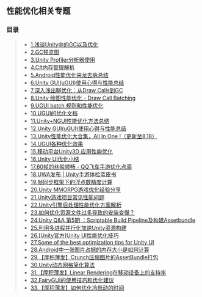 ## 性能优化相关专题  

### 目录  
>* [1.浅谈Unity中的GC以及优化](http://www.cnblogs.com/msxh/p/6531725.html)  
>* [2.GC预览图](https://github.com/XINCGer/Unity3DTraining/blob/master/Doc/Unity%20GC.png)  
>* [3.Unity Profiler分析器使用](https://github.com/XINCGer/Unity3DTraining/tree/master/PerformanceOptimization/ProfilerExample)  
>* [4.C#内存管理解析](http://www.cnblogs.com/yejianyong/p/7396154.html)  
>* [5.Android性能优化来龙去脉总结](https://www.cnblogs.com/wetest/p/9153213.html)  
>* [6.Unity GUI(uGUI)使用心得与性能总结](https://www.jianshu.com/p/061e67308e5f)  
>* [7.深入浅出聊优化：从Draw Calls到GC](https://www.cnblogs.com/murongxiaopifu/p/4284988.html)  
>* [8.Unity 绘图性能优化 - Draw Call Batching](http://www.cnblogs.com/fly-100/p/5422734.html)  
>* [9.UGUI batch 规则和性能优化](https://www.cnblogs.com/fly-100/p/5488757.html)  
>* [10.UGUI的优化文档](.//UGUI的优化.docx)  
>* [11.Unity+NGUI性能优化方法总结](https://blog.csdn.net/zzxiang1985/article/details/43339273)  
>* [12.Unity GUI(uGUI)使用心得与性能总结](https://www.jianshu.com/p/061e67308e5f)  
>* [13.Unity性能优化大合集，All In One !（更新至8.18）](https://blog.uwa4d.com/archives/allinone.html)  
>* [14.UGUI各种优化效果](https://blog.csdn.net/dingxiaowei2013/article/details/70769892)  
>* [15.移动平台Unity3D 应用性能优化](http://www.cnblogs.com/wetest/p/7018010.html)  
>* [16.Unity UI优化小结](https://zhuanlan.zhihu.com/p/43111806)  
>* [17.60帧的丝般顺畅 - QQ飞车手游优化点滴](https://www.cnblogs.com/wetest/p/9550990.html#top)  
>* [18.UWA发布 | Unity手游体检蓝皮书](https://mp.weixin.qq.com/s/Dl3o_YAQ_B3tqwSV4y1hBg)  
>* [19.帧同步框架下的浮点数精度计算](https://mp.weixin.qq.com/s/gu4TslIcH3HAb1ADTDAAbQ)  
>* [20.Unity MMORPG游戏优化经验分享](https://mp.weixin.qq.com/s?__biz=MzU5MjQ1NTEwOA==&mid=2247493814&idx=1&sn=39bcb1b3e6ce275e6e85665e628d0c55&chksm=fe1ddc1dc96a550bc846d83dd51cfe8e3c9be3f16495155a60dbbe3c08f232210a981385cea1&mpshare=1&scene=23&srcid=0704yTg4ItGDKJsQXiAMlRVS#rd)  
>* [21.Unity游戏项目常见性能问题](https://mp.weixin.qq.com/s?__biz=MzU5MjQ1NTEwOA==&mid=2247490346&idx=1&sn=c5ad61e23d2c3d3a160bdf3eea597533&chksm=fe1e2f81c969a6979ba0dc54e7b63a7852648f2f21b8f68d7c5ef55a327833724a0da5a10d31&scene=21#wechat_redirect)  
>* [22.Unity引擎后处理性能优化方案解析](https://mp.weixin.qq.com/s?__biz=MzI3MzA2MzE5Nw==&mid=2668911569&idx=1&sn=2689d0addc1a74cd82c1d4fec40e8025&chksm=f1c9f7a3c6be7eb51b8b5a03ec09af1093adf0f56a8d34b1b3c6b022a070ca6dfe21235809b4&mpshare=1&scene=23&srcid=0911gY5uBC45SkkP7coaFb2r#rd)  
>* [23.如何优化资源文件过多导致的安装变慢？](https://mp.weixin.qq.com/s?__biz=MzI3MzA2MzE5Nw==&mid=2668911638&idx=1&sn=53a8589baf125e64c06e0ba08bd54678&chksm=f1c9f064c6be7972d57d638e0ab26e4704661de3dace73fcfc5016673c88b7f417e1194e11dc&mpshare=1&scene=23&srcid=09190CG0H1ogG05WwLh9ZT4m#rd)  
>* [24.Unity Q&A 第5期 ：Scriptable Build Pipeline及构建Assetbundle](https://mp.weixin.qq.com/s/wdpRm12EofdBD468OvDFQQ)   
>* [25.利用多进程并行化加速Unity资源构建](https://mp.weixin.qq.com/s?__biz=MzI3MzA2MzE5Nw==&mid=2668911709&idx=1&sn=275cba9b5dedaf577d8dc3b0f8bce9e5&chksm=f1c9f02fc6be79396683835692f04da15f55807d685f3811f8431e096b83a006853e7b88aba0&mpshare=1&scene=23&srcid=092757UJQfXuRsPByAsv4H7A#rd)  
>* [26.[Unity官方]Unity UI性能优化技巧](https://mp.weixin.qq.com/s/mLd5INIVhkBQvbbXVLmDzw)  
>* [27.Some of the best optimization tips for Unity UI](https://unity3d.com/cn/how-to/unity-ui-optimization-tips?_ga=2.154346363.2101800386.1531107495-1345188037.1524659430)  
>* [28.Android中一张图片占据的内存大小是如何计算](https://www.cnblogs.com/dasusu/p/9789389.html)  
>* [29.【厚积薄发】Crunch压缩图片的AssetBundle打包](https://mp.weixin.qq.com/s?__biz=MzI3MzA2MzE5Nw==&mid=2668911978&idx=1&sn=ea9eaba3a198807986786005937f2806&chksm=f1c9f118c6be780e9f1d25f2f9bfb1a6c55a1e68564de46fdc721df3939adafd30eb4ac1e58b&mpshare=1&scene=23&srcid=1022rBoTChHwxBmAkf9SNKgv#rd)  
>* [30.Unity动态网格简化算法](https://mp.weixin.qq.com/s?__biz=MzI3MzA2MzE5Nw==&mid=2668912081&idx=1&sn=7e68007b22bd063c18e1bda3e8f458a0&chksm=f1c9f1a3c6be78b54e441567b3bf958871f4a6318a9f3dbb3a6549ae3dc8c8dc23fc703e7d62&mpshare=1&scene=23&srcid=1031mGOlzHsIajNYdEG43gNL#rd)  
>* [31.【厚积薄发】Linear Rendering在移动设备上的支持率](https://mp.weixin.qq.com/s?__biz=MzI3MzA2MzE5Nw==&mid=2668912166&idx=1&sn=7c9c38e868014b99a2b88b8bda6730fd&chksm=f1c9f254c6be7b426805d50ebca2a89f72f7071d5cf62df74b9cd592775c66514a7c84938bdb&mpshare=1&scene=23&srcid=1107GYXI5vHKTwOfBFWg0soO#rd)  
>* [32.FairyGUI的使用技巧和优化建议](https://mp.weixin.qq.com/s?__biz=MzI3MzA2MzE5Nw==&mid=2668912211&idx=1&sn=d501f5d8fc33de578bebba560c204307&chksm=f1c9f221c6be7b3793d378b64bda5e68b84f62448d82eb4e69329274a240b5895ec50a1bff3a&mpshare=1&scene=23&srcid=11081TlWebOqQ5ddGVTyElk7#rd)  
>* [33.【厚积薄发】如何优化冷启动的时间](https://mp.weixin.qq.com/s?__biz=MzI3MzA2MzE5Nw==&mid=2668912423&idx=1&sn=c640fe2c104a9d29080d0fe81141f1da&chksm=f1c9f355c6be7a43f1e966903e9a1272ff4829a9184bca518797a3a26e7589a36d4d8acd9469&mpshare=1&scene=23&srcid=1126frWiEcxhVwNdy9YVSrgQ#rd)  
